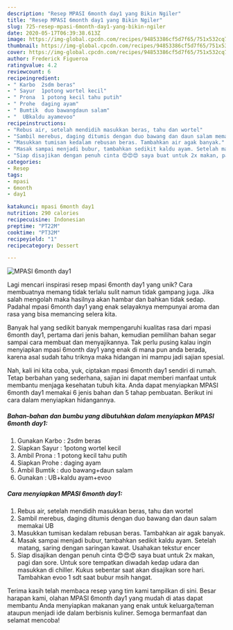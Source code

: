 ```yaml
---
description: "Resep MPASI 6month day1 yang Bikin Ngiler"
title: "Resep MPASI 6month day1 yang Bikin Ngiler"
slug: 725-resep-mpasi-6month-day1-yang-bikin-ngiler
date: 2020-05-17T06:39:38.613Z
image: https://img-global.cpcdn.com/recipes/94853386cf5d7f65/751x532cq70/mpasi-6month-day1-foto-resep-utama.jpg
thumbnail: https://img-global.cpcdn.com/recipes/94853386cf5d7f65/751x532cq70/mpasi-6month-day1-foto-resep-utama.jpg
cover: https://img-global.cpcdn.com/recipes/94853386cf5d7f65/751x532cq70/mpasi-6month-day1-foto-resep-utama.jpg
author: Frederick Figueroa
ratingvalue: 4.2
reviewcount: 6
recipeingredient:
- " Karbo  2sdm beras"
- " Sayur  1potong wortel kecil"
- " Prona  1 potong kecil tahu putih"
- " Prohe  daging ayam"
- " Bumtik  duo bawangdaun salam"
- "  UBkaldu ayamevoo"
recipeinstructions:
- "Rebus air, setelah mendidih masukkan beras, tahu dan wortel"
- "Sambil merebus, daging ditumis dengan duo bawang dan daun salam memakai UB"
- "Masukkan tumisan kedalam rebusan beras. Tambahkan air agak banyak."
- "Masak sampai menjadi bubur, tambahkan sedikit kaldu ayam. Setelah matang, saring dengan saringan kawat. Usahakan tekstur encer"
- "Siap disajikan dengan penuh cinta 😍😍😍 saya buat untuk 2x makan, pagi dan sore. Untuk sore tempatkan diwadah kedap udara dan masukkan di chiller. Kukus sebentar saat akan disajikan sore hari. Tambahkan evoo 1 sdt saat bubur msih hangat."
categories:
- Resep
tags:
- mpasi
- 6month
- day1

katakunci: mpasi 6month day1 
nutrition: 290 calories
recipecuisine: Indonesian
preptime: "PT22M"
cooktime: "PT32M"
recipeyield: "1"
recipecategory: Dessert

---
```



![MPASI 6month day1](https://img-global.cpcdn.com/recipes/94853386cf5d7f65/751x532cq70/mpasi-6month-day1-foto-resep-utama.jpg)

Lagi mencari inspirasi resep mpasi 6month day1 yang unik? Cara membuatnya memang tidak terlalu sulit namun tidak gampang juga. Jika salah mengolah maka hasilnya akan hambar dan bahkan tidak sedap. Padahal mpasi 6month day1 yang enak selayaknya mempunyai aroma dan rasa yang bisa memancing selera kita.



Banyak hal yang sedikit banyak mempengaruhi kualitas rasa dari mpasi 6month day1, pertama dari jenis bahan, kemudian pemilihan bahan segar sampai cara membuat dan menyajikannya. Tak perlu pusing kalau ingin menyiapkan mpasi 6month day1 yang enak di mana pun anda berada, karena asal sudah tahu triknya maka hidangan ini mampu jadi sajian spesial.


Nah, kali ini kita coba, yuk, ciptakan mpasi 6month day1 sendiri di rumah. Tetap berbahan yang sederhana, sajian ini dapat memberi manfaat untuk membantu menjaga kesehatan tubuh kita. Anda dapat menyiapkan MPASI 6month day1 memakai 6 jenis bahan dan 5 tahap pembuatan. Berikut ini cara dalam menyiapkan hidangannya.

<!--inarticleads1-->

##### Bahan-bahan dan bumbu yang dibutuhkan dalam menyiapkan MPASI 6month day1:

1. Gunakan  Karbo : 2sdm beras
1. Siapkan  Sayur : 1potong wortel kecil
1. Ambil  Prona : 1 potong kecil tahu putih
1. Siapkan  Prohe : daging ayam
1. Ambil  Bumtik : duo bawang+daun salam
1. Gunakan  : UB+kaldu ayam+evoo




<!--inarticleads2-->

##### Cara menyiapkan MPASI 6month day1:

1. Rebus air, setelah mendidih masukkan beras, tahu dan wortel
1. Sambil merebus, daging ditumis dengan duo bawang dan daun salam memakai UB
1. Masukkan tumisan kedalam rebusan beras. Tambahkan air agak banyak.
1. Masak sampai menjadi bubur, tambahkan sedikit kaldu ayam. Setelah matang, saring dengan saringan kawat. Usahakan tekstur encer
1. Siap disajikan dengan penuh cinta 😍😍😍 saya buat untuk 2x makan, pagi dan sore. Untuk sore tempatkan diwadah kedap udara dan masukkan di chiller. Kukus sebentar saat akan disajikan sore hari. Tambahkan evoo 1 sdt saat bubur msih hangat.




Terima kasih telah membaca resep yang tim kami tampilkan di sini. Besar harapan kami, olahan MPASI 6month day1 yang mudah di atas dapat membantu Anda menyiapkan makanan yang enak untuk keluarga/teman ataupun menjadi ide dalam berbisnis kuliner. Semoga bermanfaat dan selamat mencoba!
